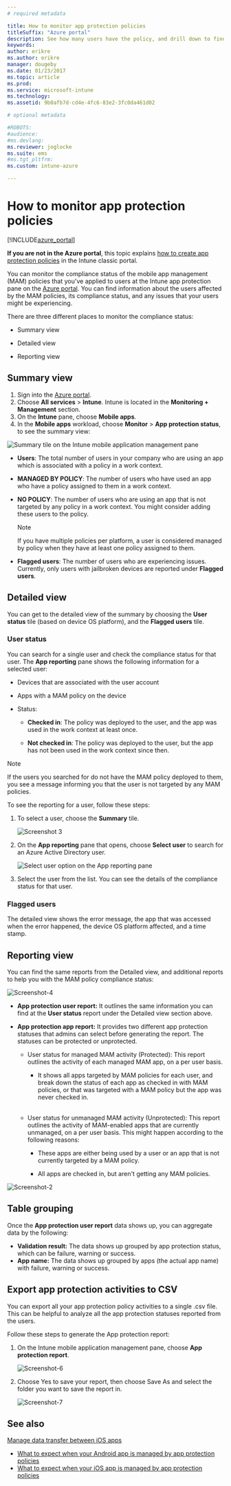 ```yaml
---
# required metadata

title: How to monitor app protection policies 
titleSuffix: "Azure portal"
description: See how many users have the policy, and drill down to find more details."
keywords:
author: erikre
ms.author: erikre
manager: dougeby
ms.date: 01/23/2017
ms.topic: article
ms.prod:
ms.service: microsoft-intune
ms.technology:
ms.assetid: 9b0afb7d-cd4e-4fc6-83e2-3fc0da461d02

# optional metadata

#ROBOTS:
#audience:
#ms.devlang:
ms.reviewer: joglocke
ms.suite: ems
#ms.tgt_pltfrm:
ms.custom: intune-azure

---
```


# How to monitor app protection policies
[!INCLUDE[azure_portal](./includes/azure_portal.md)]

**If you are not in the Azure portal**, this topic explains [how to create app protection policies](https://docs.microsoft.com/intune-classic/deploy-use/create-and-deploy-mobile-app-management-policies-with-microsoft-intune) in the Intune classic portal.


You can monitor the compliance status of the mobile app management (MAM) policies that you've applied to users at the Intune app protection pane on the [Azure portal](https://portal.azure.com). You can find information about the users affected by the MAM policies, its compliance status, and any issues that your users might be experiencing.

There are three different places to monitor the compliance status:

-   Summary view

-   Detailed view

-   Reporting view

## Summary view

1. Sign into the [Azure portal](https://portal.azure.com).
2. Choose **All services** > **Intune**. Intune is located in the **Monitoring + Management** section.
3. On the **Intune** pane, choose **Mobile apps**.
4. In the **Mobile apps** workload, choose **Monitor** > **App protection status**, to see the summary view:

![Summary tile on the Intune mobile application management pane](./media/app-protection-user-status-summary.png)

-   **Users**: The total number of users in your company who are using an app which is associated with a policy in a work context.

-   **MANAGED BY POLICY**: The number of users who have used an app who have a policy assigned to them in a work context.

-   **NO POLICY**: The number of users who are using an app that is not targeted by any policy in a work context. You might consider adding these users to the policy.
	> [!NOTE]
	> If you have multiple policies per platform, a user is considered managed by policy when they have at least one policy assigned to them.

- **Flagged users**: The number of users who are experiencing issues. Currently, only users with jailbroken devices are reported under **Flagged users**.


## Detailed view
You can get to the detailed view of the summary by choosing the **User status** tile (based on device OS platform), and the **Flagged users** tile.

### User status
You can search for a single user and check the compliance status for that user. The **App reporting** pane shows the following information for a selected user:
- Devices that are associated with the user account

- Apps with a MAM policy on the device

- Status:

  - **Checked in**: The policy was deployed to the user, and the app was used in the work context at least once.

  - **Not checked in**: The policy was deployed to the user, but the app has not been used in the work context since then.

>[!NOTE]
> If the users you searched for do not have the MAM policy deployed to them, you see a message informing you that the user is not targeted by any MAM policies.

To see the reporting for a user, follow these steps:

1.  To select a user, choose the **Summary** tile.

	![Screenshot 3](./media/MAM-reporting-6.png)

2. On the **App reporting** pane that opens, choose **Select user** to search for an Azure Active Directory user.

    ![Select user option on the App reporting pane](./media/MAM-reporting-2.png)

3. Select the user from the list. You can see the details of the compliance status for that user.

### Flagged users
The detailed view shows the error message, the app that was accessed when the error happened, the device OS platform affected, and a time stamp.

## Reporting view

You can find the same reports from the Detailed view, and additional reports to help you with the MAM policy compliance status:

![Screenshot-4](./media/MAM-reporting-7.png)

-   **App protection user report:** It outlines the same information you can find at the **User status** report under the Detailed view section above.

-   **App protection app report:** It provides two different app protection statuses that admins can select before generating the report. The statuses can be protected or unprotected.

    -   User status for managed MAM activity (Protected): This report outlines the activity of each managed MAM app, on a per user basis.

        -   It shows all apps targeted by MAM policies for each user, and break down the status of each app as checked in with MAM policies, or that was targeted with a MAM policy but the app was never checked in.
<br></br>
    -   User status for unmanaged MAM activity (Unprotected): This report outlines the activity of MAM-enabled apps that are currently unmanaged, on a per user basis. This might happen according to the following reasons:

        -   These apps are either being used by a user or an app that is not currently targeted by a MAM policy.

        -   All apps are checked in, but aren't getting any MAM policies.

![Screenshot-2](./media/MAM-reporting-4.png)

## Table grouping

Once the **App protection user report** data shows up, you can aggregate data by the following:

- **Validation result:** The data shows up grouped by app protection status, which can be failure, warning or success.
- **App name:** The data shows up grouped by apps (the actual app name) with failure, warning or success.

## Export app protection activities to CSV

You can export all your app protection policy activities to a single .csv file. This can be helpful to analyze all the app protection statuses reported from the users.

Follow these steps to generate the App protection report:

1. On the Intune mobile application management pane, choose **App protection report**.

	![Screenshot-6](./media/app-protection-report-csv-2.png)

2. Choose Yes to save your report, then choose Save As and select the folder you want to save the report in.

	![Screenshot-7](./media/app-protection-report-csv-1.png)

## See also
[Manage data transfer between iOS apps](data-transfer-between-apps-manage-ios.md)

* [What to expect when your Android app is managed by app protection policies](app-protection-enabled-apps-android.md)
* [What to expect when your iOS app is managed by app protection policies](app-protection-enabled-apps-ios.md)
